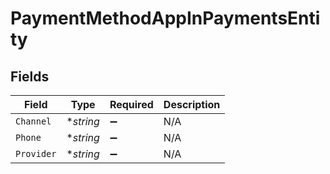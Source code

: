 # PaymentMethodAppInPaymentsEntity


## Fields

| Field              | Type               | Required           | Description        |
| ------------------ | ------------------ | ------------------ | ------------------ |
| `Channel`          | **string*          | :heavy_minus_sign: | N/A                |
| `Phone`            | **string*          | :heavy_minus_sign: | N/A                |
| `Provider`         | **string*          | :heavy_minus_sign: | N/A                |